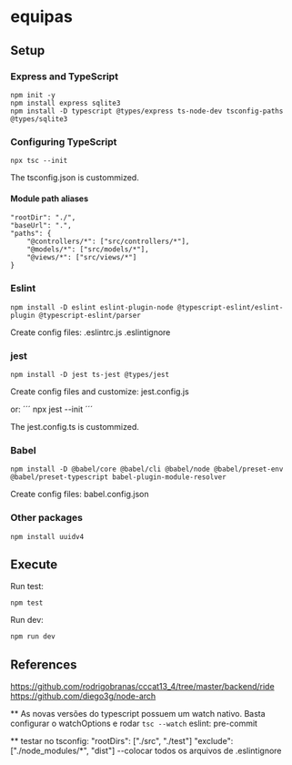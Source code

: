 # equipas

## Setup

### Express and TypeScript
```
npm init -y
npm install express sqlite3
npm install -D typescript @types/express ts-node-dev tsconfig-paths @types/sqlite3
```

### Configuring TypeScript
```
npx tsc --init
```

The tsconfig.json is custommized.

#### Module path aliases
```
"rootDir": "./",
"baseUrl": ".",
"paths": {
    "@controllers/*": ["src/controllers/*"],
    "@models/*": ["src/models/*"],
    "@views/*": ["src/views/*"]
}
```

### Eslint

```
npm install -D eslint eslint-plugin-node @typescript-eslint/eslint-plugin @typescript-eslint/parser
```

Create config files:
.eslintrc.js
.eslintignore

### jest
```
npm install -D jest ts-jest @types/jest
```

Create config files and customize:
jest.config.js

or:
´´´
npx jest --init
´´´

The jest.config.ts is custommized.

### Babel
```
npm install -D @babel/core @babel/cli @babel/node @babel/preset-env @babel/preset-typescript babel-plugin-module-resolver
```

Create config files:
babel.config.json

### Other packages
```
npm install uuidv4
```

## Execute
Run test:
```
npm test
```

Run dev:
```
npm run dev
```

## References

https://github.com/rodrigobranas/cccat13_4/tree/master/backend/ride
https://github.com/diego3g/node-arch


** As novas versões do typescript possuem um watch nativo. Basta configurar o watchOptions e rodar `tsc --watch`
 eslint: pre-commit

 ** testar no tsconfig: "rootDirs": ["./src", "./test"]
 "exclude":["./node_modules/*", "dist"] --colocar todos os arquivos de .eslintignore
 